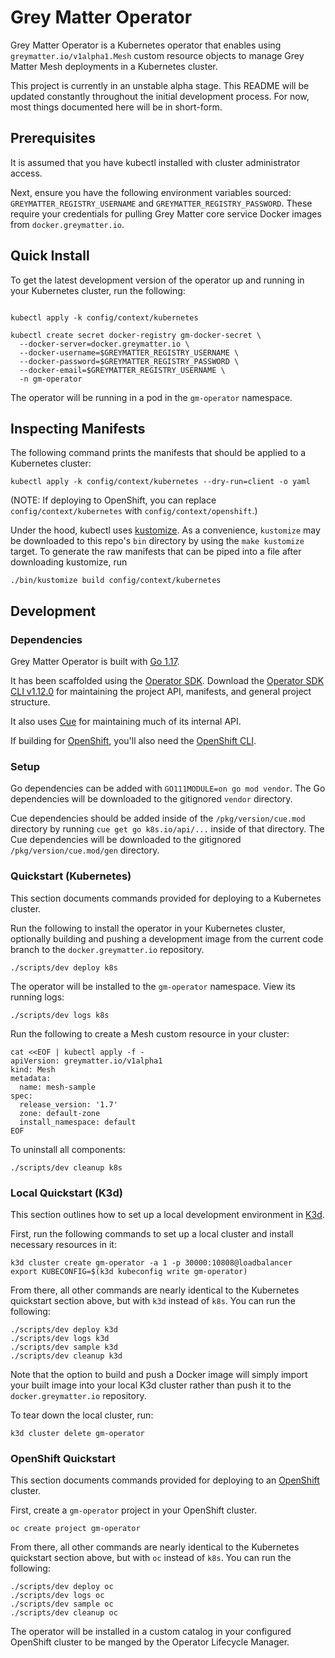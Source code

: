 # Grey Matter Operator

Grey Matter Operator is a Kubernetes operator that enables using `greymatter.io/v1alpha1.Mesh`
custom resource objects to manage Grey Matter Mesh deployments in a Kubernetes cluster.

This project is currently in an unstable alpha stage. This README will be updated constantly
throughout the initial development process. For now, most things documented here will be in
short-form.

## Prerequisites

It is assumed that you have kubectl installed with cluster administrator access.

Next, ensure you have the following environment variables sourced: `GREYMATTER_REGISTRY_USERNAME` and
`GREYMATTER_REGISTRY_PASSWORD`. These require your credentials for pulling Grey Matter core service
Docker images from `docker.greymatter.io`.

## Quick Install

To get the latest development version of the operator up and running in your Kubernetes cluster, run
the following:

```

kubectl apply -k config/context/kubernetes

kubectl create secret docker-registry gm-docker-secret \
  --docker-server=docker.greymatter.io \
  --docker-username=$GREYMATTER_REGISTRY_USERNAME \
  --docker-password=$GREYMATTER_REGISTRY_PASSWORD \
  --docker-email=$GREYMATTER_REGISTRY_USERNAME \
  -n gm-operator
```

The operator will be running in a pod in the `gm-operator` namespace.

## Inspecting Manifests

The following command prints the manifests that should be applied to a Kubernetes cluster:

```
kubectl apply -k config/context/kubernetes --dry-run=client -o yaml
```

(NOTE: If deploying to OpenShift, you can replace `config/context/kubernetes` with
`config/context/openshift`.)

Under the hood, kubectl uses [kustomize](https://kustomize.io). As a convenience, `kustomize` may be
downloaded to this repo's `bin` directory by using the `make kustomize` target. To generate the raw
manifests that can be piped into a file after downloading kustomize, run

```
./bin/kustomize build config/context/kubernetes
```

## Development

### Dependencies

Grey Matter Operator is built with [Go 1.17](https://golang.org/dl/).

It has been scaffolded using the [Operator SDK](https://sdk.operatorframework.io). Download the
[Operator SDK CLI v1.12.0](https://sdk.operatorframework.io/docs/installation/) for maintaining the
project API, manifests, and general project structure.

It also uses [Cue](https://cuelang.org/docs/install/) for maintaining much of its internal API.

If building for
[OpenShift](https://www.redhat.com/en/technologies/cloud-computing/openshift/container-platform),
you'll also need the [OpenShift
CLI](https://mirror.openshift.com/pub/openshift-v4/x86_64/clients/ocp/).

### Setup

Go dependencies can be added with `GO111MODULE=on go mod vendor`. The Go dependencies will be
downloaded to the gitignored `vendor` directory.

Cue dependencies should be added inside of the `/pkg/version/cue.mod` directory by running `cue get
go k8s.io/api/...` inside of that directory. The Cue dependencies will be downloaded to the
gitignored `/pkg/version/cue.mod/gen` directory.

### Quickstart (Kubernetes)

This section documents commands provided for deploying to a Kubernetes cluster.

Run the following to install the operator in your Kubernetes cluster, optionally building and
pushing a development image from the current code branch to the `docker.greymatter.io` repository.

```
./scripts/dev deploy k8s
```

The operator will be installed to the `gm-operator` namespace. View its running logs:

```
./scripts/dev logs k8s
```

Run the following to create a Mesh custom resource in your cluster:

```
cat <<EOF | kubectl apply -f -
apiVersion: greymatter.io/v1alpha1
kind: Mesh
metadata:
  name: mesh-sample
spec:
  release_version: '1.7'
  zone: default-zone
  install_namespace: default
EOF
```

To uninstall all components:

```
./scripts/dev cleanup k8s
```


### Local Quickstart (K3d)

This section outlines how to set up a local development environment in [K3d](https://k3d.io).

First, run the following commands to set up a local cluster and install necessary resources in it:

```
k3d cluster create gm-operator -a 1 -p 30000:10808@loadbalancer
export KUBECONFIG=$(k3d kubeconfig write gm-operator)
```

From there, all other commands are nearly identical to the Kubernetes quickstart section above, but
with `k3d` instead of `k8s`. You can run the following:

```
./scripts/dev deploy k3d
./scripts/dev logs k3d
./scripts/dev sample k3d
./scripts/dev cleanup k3d
```

Note that the option to build and push a Docker image will simply import your built image into your
local K3d cluster rather than push it to the `docker.greymatter.io` repository.

To tear down the local cluster, run:

```
k3d cluster delete gm-operator
```


### OpenShift Quickstart

This section documents commands provided for deploying to an
[OpenShift](https://www.redhat.com/en/technologies/cloud-computing/openshift/container-platform)
cluster.

First, create a `gm-operator` project in your OpenShift cluster.

```
oc create project gm-operator
```

From there, all other commands are nearly identical to the Kubernetes quickstart section above, but
with `oc` instead of `k8s`. You can run the following:

```
./scripts/dev deploy oc
./scripts/dev logs oc
./scripts/dev sample oc
./scripts/dev cleanup oc
```

The operator will be installed in a custom catalog in your configured OpenShift cluster to be manged
by the Operator Lifecycle Manager.
